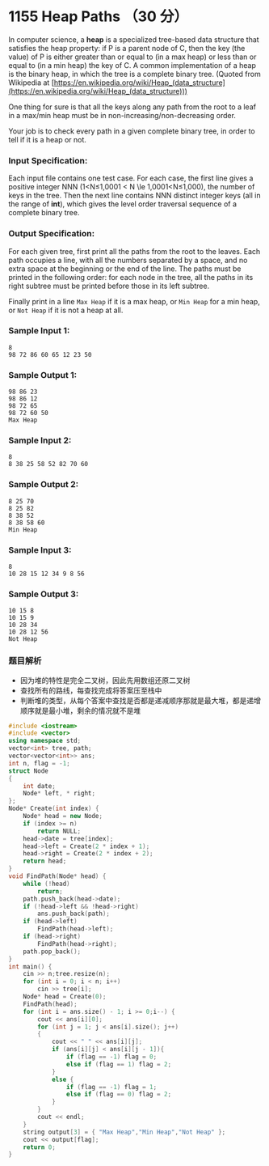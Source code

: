 # 1155 Heap Paths （30 分）

In computer science, a **heap** is a specialized tree-based data structure that satisfies the heap property: if P is a parent node of C, then the key (the value) of P is either greater than or equal to (in a max heap) or less than or equal to (in a min heap) the key of C. A common implementation of a heap is the binary heap, in which the tree is a complete binary tree. (Quoted from Wikipedia at [https://en.wikipedia.org/wiki/Heap_(data_structure](https://en.wikipedia.org/wiki/Heap_(data_structure)))

One thing for sure is that all the keys along any path from the root to a leaf in a max/min heap must be in non-increasing/non-decreasing order.

Your job is to check every path in a given complete binary tree, in order to tell if it is a heap or not.

### Input Specification:

Each input file contains one test case. For each case, the first line gives a positive integer NNN (1<N≤1,0001 < N \\le 1,0001<N≤1,000), the number of keys in the tree. Then the next line contains NNN distinct integer keys (all in the range of **int**), which gives the level order traversal sequence of a complete binary tree.

### Output Specification:

For each given tree, first print all the paths from the root to the leaves. Each path occupies a line, with all the numbers separated by a space, and no extra space at the beginning or the end of the line. The paths must be printed in the following order: for each node in the tree, all the paths in its right subtree must be printed before those in its left subtree.

Finally print in a line `Max Heap` if it is a max heap, or `Min Heap` for a min heap, or `Not Heap` if it is not a heap at all.

### Sample Input 1:

    8
    98 72 86 60 65 12 23 50
    

### Sample Output 1:

    98 86 23
    98 86 12
    98 72 65
    98 72 60 50
    Max Heap
    

### Sample Input 2:

    8
    8 38 25 58 52 82 70 60
    

### Sample Output 2:

    8 25 70
    8 25 82
    8 38 52
    8 38 58 60
    Min Heap
    

### Sample Input 3:

    8
    10 28 15 12 34 9 8 56
    

### Sample Output 3:

    10 15 8
    10 15 9
    10 28 34
    10 28 12 56
    Not Heap
    

### 题目解析

- 因为堆的特性是完全二叉树，因此先用数组还原二叉树
- 查找所有的路线，每查找完成将答案压至栈中
- 判断堆的类型，从每个答案中查找是否都是递减顺序那就是最大堆，都是递增顺序就是最小堆，剩余的情况就不是堆

```C++
#include <iostream>
#include <vector>
using namespace std;
vector<int> tree, path;
vector<vector<int>> ans;
int n, flag = -1;
struct Node
{
	int date;
	Node* left, * right;
};
Node* Create(int index) {
	Node* head = new Node;
	if (index >= n)
		return NULL;
	head->date = tree[index];
	head->left = Create(2 * index + 1);
	head->right = Create(2 * index + 2);
	return head;
}
void FindPath(Node* head) {
	while (!head)
		return;
	path.push_back(head->date);
	if (!head->left && !head->right)
		ans.push_back(path);
	if (head->left)
		FindPath(head->left);
	if (head->right)
		FindPath(head->right);
	path.pop_back();
}
int main() {
	cin >> n;tree.resize(n);
	for (int i = 0; i < n; i++)
		cin >> tree[i];
	Node* head = Create(0);
	FindPath(head);
	for (int i = ans.size() - 1; i >= 0;i--) {
		cout << ans[i][0];
		for (int j = 1; j < ans[i].size(); j++)
		{
			cout << " " << ans[i][j];
			if (ans[i][j] < ans[i][j - 1]){
				if (flag == -1) flag = 0;
				else if (flag == 1) flag = 2;
			}
			else {
				if (flag == -1) flag = 1;
				else if (flag == 0) flag = 2;
			}
		}
		cout << endl;
	}
	string output[3] = { "Max Heap","Min Heap","Not Heap" };
	cout << output[flag];
	return 0;
}
```